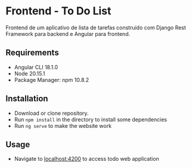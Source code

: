# Frontend - To Do List

Frontend de um aplicativo de lista de tarefas construído com Django Rest Framework para backend e Angular para frontend.

## Requirements
- Angular CLI 18.1.0
- Node 20.15.1
- Package Manager: npm 10.8.2

## Installation
- Download or clone repository.
- Run ```npm install``` in the directory to install some dependencies
- Run ```ng serve``` to make the website work

## Usage
- Navigate to [localhost:4200](http://localhost:4200) to access todo web application
